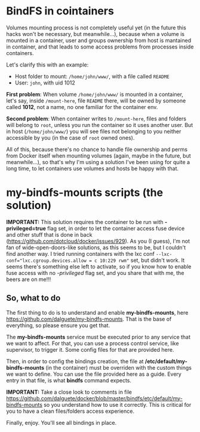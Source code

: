 BindFS in cointainers
=====================

Volumes mounting process is not completely useful yet (in the future this hacks 
won't be necessary, but meanwhile...), because when a volume is mounted in a container,
user and groups ownership from host is mantained in container, and that leads to
some access problems from processes inside containers.

Let's clarify this with an example:
* Host folder to mount: `/home/john/www/`, with a file called `README`
* User: `john`, with uid 1012

**First problem**: When volume `/home/john/www/` is mounted in a container, let's say, 
inside `/mount-here`, file `README` there, will be owned by someone called **1012**, 
not a name, no one familiar for the container env. 

**Second problem**: When container writes to `/mount-here`, files and folders will 
belong to `root`, unless you run the container so it uses another user. But in host
(`/home/john/www/`) you will see files not belonging to you neither accessible by you 
(in the case of `root` owned ones).

All of this, because there's no chance to handle file ownership and perms from Docker
itself when mounting volumes (again, maybe in the future, but meanwhile...), so that's 
why I'm using a solution I've been using for quite a long time, to let containers
use volumes and hosts be happy with that.

my-bindfs-mounts scripts (the solution)
=======================================

**IMPORTANT:** This solution requires the container to be run with **-privileged=true** flag set, in order to let the container access fuse device and other stuff that is done in back (https://github.com/dotcloud/docker/issues/929). As you (I guess), I'm not fan of wide-open-doors-like solutions, as this seems to be, but I couldn't find another way. 
I tried running containers with the lxc conf `--lxc-conf="lxc.cgroup.devices.allow = c 10:229 rwm"` set, but didn't work. It seems there's something else left to activate, so if you know how to enable fuse access with no *-privileged* flag set, and you share that with me, the beers are on me!!!

So, what to do
--------------

The first thing to do is to understand and enable **my-bindfs-mounts**, here https://github.com/dalguete/my-bindfs-mounts. That is the base of everything, so please ensure you get that.

The **my-bindfs-mounts** service must be executed prior to any service that we want to affect. For that, you can use a process control service, like supervisor, to trigger it. Some config files for that are provided here.

Then, in order to config the bindings creation, the file at **/etc/default/my-bindfs-mounts** (in the container) must be overriden with the custom things we want to define. You can use the file provided here as a guide. Every entry in that file, is what **bindfs** command expects.

**IMPORTANT:** Take a close look to comments in file https://github.com/dalguete/docker/blob/master/bindfs/etc/default/my-bindfs-mounts so you understand how to use it correctly. This is critical for you to have a clean files/folders access experience.

Finally, enjoy. You'll see all bindings in place.
